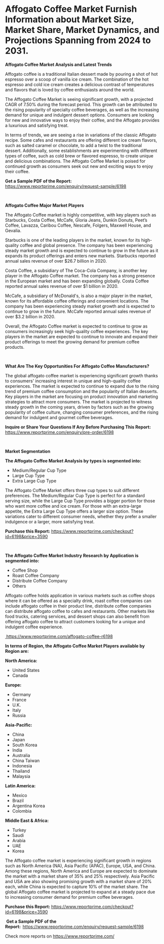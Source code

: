 <p><h1>Affogato Coffee Market Furnish Information about Market Size, Market Share, Market Dynamics, and Projections Spanning from 2024 to 2031.</h1></p><p><strong>Affogato Coffee Market Analysis and Latest Trends</strong></p>
<p><p>Affogato coffee is a traditional Italian dessert made by pouring a shot of hot espresso over a scoop of vanilla ice cream. The combination of the hot espresso and cold ice cream creates a delicious contrast of temperatures and flavors that is loved by coffee enthusiasts around the world.</p><p>The Affogato Coffee Market is seeing significant growth, with a projected CAGR of 7.50% during the forecast period. This growth can be attributed to the rising popularity of specialty coffee beverages, as well as the increasing demand for unique and indulgent dessert options. Consumers are looking for new and innovative ways to enjoy their coffee, and the Affogato provides a luxurious and satisfying treat.</p><p>In terms of trends, we are seeing a rise in variations of the classic Affogato recipe. Some cafes and restaurants are offering different ice cream flavors, such as salted caramel or chocolate, to add a twist to the traditional dessert. Additionally, some establishments are experimenting with different types of coffee, such as cold brew or flavored espresso, to create unique and delicious combinations. The Affogato Coffee Market is poised for continued growth as consumers seek out new and exciting ways to enjoy their coffee.</p></p>
<p><strong>Get a Sample PDF of the Report:&nbsp;</strong> <a href="https://www.reportprime.com/enquiry/request-sample/6198">https://www.reportprime.com/enquiry/request-sample/6198</a></p>
<p>&nbsp;</p>
<p><strong>Affogato Coffee Major Market Players</strong></p>
<p><p>The Affogato Coffee market is highly competitive, with key players such as Starbucks, Costa Coffee, McCafe, Gloria Jeans, Dunkin Donuts, Peet’s Coffee, Lavazza, Caribou Coffee, Nescafe, Folgers, Maxwell House, and Gevalia. </p><p>Starbucks is one of the leading players in the market, known for its high-quality coffee and global presence. The company has been experiencing steady market growth and is expected to continue to grow in the future as it expands its product offerings and enters new markets. Starbucks reported annual sales revenue of over $26.7 billion in 2020.</p><p>Costa Coffee, a subsidiary of The Coca-Cola Company, is another key player in the Affogato Coffee market. The company has a strong presence in the European market and has been expanding globally. Costa Coffee reported annual sales revenue of over $1 billion in 2020.</p><p>McCafe, a subsidiary of McDonald's, is also a major player in the market, known for its affordable coffee offerings and convenient locations. The company has been experiencing steady market growth and is expected to continue to grow in the future. McCafe reported annual sales revenue of over $3.2 billion in 2020.</p><p>Overall, the Affogato Coffee market is expected to continue to grow as consumers increasingly seek high-quality coffee experiences. The key players in the market are expected to continue to innovate and expand their product offerings to meet the growing demand for premium coffee products.</p></p>
<p>&nbsp;</p>
<p><strong>What Are The Key Opportunities For Affogato Coffee Manufacturers?</strong></p>
<p><p>The global affogato coffee market is experiencing significant growth thanks to consumers' increasing interest in unique and high-quality coffee experiences. The market is expected to continue to expand due to the rising trend of premium coffee consumption and the popularity of Italian desserts. Key players in the market are focusing on product innovation and marketing strategies to attract more consumers. The market is projected to witness steady growth in the coming years, driven by factors such as the growing popularity of coffee culture, changing consumer preferences, and the rising demand for indulgent and gourmet coffee beverages.</p></p>
<p><strong>Inquire or Share Your Questions If Any Before Purchasing This Report:</strong> <a href="https://www.reportprime.com/enquiry/pre-order/6198">https://www.reportprime.com/enquiry/pre-order/6198</a></p>
<p>&nbsp;</p>
<p><strong>Market Segmentation</strong></p>
<p><strong>The Affogato Coffee Market Analysis by types is segmented into:</strong></p>
<p><ul><li>Medium/Regular Cup Type</li><li>Large Cup Type</li><li>Extra Large Cup Type</li></ul></p>
<p><p>The Affogato Coffee Market offers three cup types to suit different preferences. The Medium/Regular Cup Type is perfect for a standard serving size, while the Large Cup Type provides a bigger portion for those who want more coffee and ice cream. For those with an extra-large appetite, the Extra Large Cup Type offers a larger size option. These variations cater to different consumer needs, whether they prefer a smaller indulgence or a larger, more satisfying treat.</p></p>
<p><strong>Purchase this Report:&nbsp;</strong><a href="https://www.reportprime.com/checkout?id=6198&price=3590">https://www.reportprime.com/checkout?id=6198&price=3590</a></p>
<p>&nbsp;</p>
<p><strong>The Affogato Coffee Market Industry Research by Application is segmented into:</strong></p>
<p><ul><li>Coffee Shop</li><li>Roast Coffee Company</li><li>Distribute Coffee Company</li><li>Others</li></ul></p>
<p><p>Affogato coffee holds application in various markets such as coffee shops where it can be offered as a specialty drink, roast coffee companies can include affogato coffee in their product line, distribute coffee companies can distribute affogato coffee to cafes and restaurants. Other markets like food trucks, catering services, and dessert shops can also benefit from offering affogato coffee to attract customers looking for a unique and indulgent coffee experience.</p></p>
<p><a href="https://www.reportprime.com/affogato-coffee-r6198">&nbsp;https://www.reportprime.com/affogato-coffee-r6198</a></p>
<p><strong>In terms of Region, the Affogato Coffee Market Players available by Region are:</strong></p>
<p>
    <p> <strong> North America: </strong>
        <ul>
            <li>United States</li>
            <li>Canada</li>
        </ul>
        </p> 
    <p> <strong> Europe: </strong>
        <ul>
            <li>Germany</li>
            <li>France</li>
            <li>U.K.</li>
            <li>Italy</li>
            <li>Russia</li>
        </ul>
        </p> 
    <p> <strong> Asia-Pacific: </strong>
        <ul>
            <li>China</li>
            <li>Japan</li>
            <li>South Korea</li>
            <li>India</li>
            <li>Australia</li>
            <li>China Taiwan</li>
            <li>Indonesia</li>
            <li>Thailand</li>
            <li>Malaysia</li>
        </ul>
        </p> 
    <p> <strong> Latin America: </strong>
        <ul>
            <li>Mexico</li>
            <li>Brazil</li>
            <li>Argentina Korea</li>
            <li>Colombia</li>
        </ul>
        </p> 
    <p> <strong> Middle East & Africa: </strong>
        <ul>
            <li>Turkey</li>
            <li>Saudi</li>
            <li>Arabia</li>
            <li>UAE</li>
            <li>Korea</li>
        </ul>
    </p>
    </p>
<p><p>The Affogato coffee market is experiencing significant growth in regions such as North America (NA), Asia Pacific (APAC), Europe, USA, and China. Among these regions, North America and Europe are expected to dominate the market with a market share of 35% and 25% respectively. Asia Pacific and USA are also showing promising growth with a market share of 20% each, while China is expected to capture 10% of the market share. The global Affogato coffee market is projected to expand at a steady pace due to increasing consumer demand for premium coffee beverages.</p></p>
<p><strong>Purchase this Report: </strong><a href="https://www.reportprime.com/checkout?id=6198&price=3590">https://www.reportprime.com/checkout?id=6198&price=3590</a></p>
<p>&nbsp;<strong>Get a Sample PDF of the Report:&nbsp;&nbsp;</strong><a href="https://www.reportprime.com/enquiry/request-sample/6198">https://www.reportprime.com/enquiry/request-sample/6198</a></p>
<p><strong></strong></p>
<p>Check more reports on <a href="https://www.reportprime.com/">https://www.reportprime.com/</a></p>